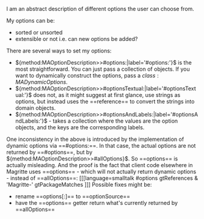 I am an abstract description of different options the user can choose from.

My options can be: 
- sorted or unsorted
- extensible or not i.e. can new options be added?

There are several ways to set my options:
- ${method:MAOptionDescription>>#options:|label='#options:'}$ is the most straightforward. You can just pass a collection of objects. If you want to dynamically construct the options, pass a ${class:MADynamicOptions}$.
- ${method:MAOptionDescription>>#optionsTextual:|label='#optionsTextual:'}$ does not, as it might suggest at first glance, use strings as options, but instead uses the ==reference== to convert the strings into domain objects.
- ${method:MAOptionDescription>>#optionsAndLabels:|label='#optionsAndLabels:'}$ - takes a collection where the values are the option objects, and the keys are the corresponding labels.

One inconsistency in the above is introduced by the implementation of dynamic options via ==#options:==. In that case, the actual options are not returned by ==#options==, but by ${method:MAOptionDescription>>#allOptions}$. So ==options== is actually misleading. And the proof is the fact that client code elsewhere in Magritte uses ==options== - which will not actually return dynamic options - instead of ==allOptions==:
[[[language=smalltalk
#options gtReferences & 'Magritte-' gtPackageMatches
]]]
Possible fixes might be:
- rename ==options[:]== to ==optionSource==
- have the ==options== getter return what's currently returned by ==allOptions==